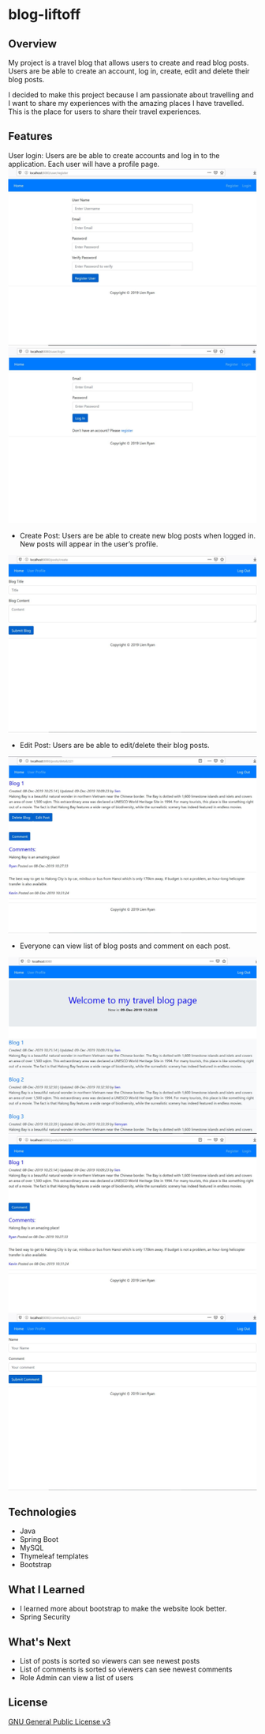 # blog-liftoff


## Overview

My project is a travel blog that allows users to create and read blog posts. Users are be able to create an account, log in, create, edit and delete their blog posts.

I decided to make this project because I am passionate about travelling and I want to share my experiences with the amazing places I have travelled. This is the place for users to share their travel experiences.

## Features

User login: Users are be able to create accounts and log in to the application. Each user will have a profile page.
 ![User Registration](./registration.JPG)
 ![User Login](./login.JPG)
 
- Create Post: Users are be able to create new blog posts when logged in. New posts will appear in the user’s profile.
 
 ![Create Blog](./createBlog.JPG)

- Edit Post: Users are be able to edit/delete their blog posts.

 ![Edit and Delete](./edit.JPG)

- Everyone can view list of blog posts and comment on each post.
 
 ![Home List](./home.JPG)
 ![Post View](./postView.JPG)
 ![Comment](./comment.JPG)

## Technologies

- Java
- Spring Boot
- MySQL
- Thymeleaf templates
- Bootstrap

## What I Learned

- I learned more about bootstrap to make the website look better.
- Spring Security

## What's Next

- List of posts is sorted so viewers can see newest posts
- List of comments is sorted so viewers can see newest comments
- Role Admin can view a list of users
 
## License
[GNU General Public License v3](LICENSE)

